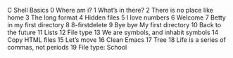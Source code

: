 C Shell Basics 
0 Where am i?
1 What’s in there?
2 There is no place like home
3 The long format
4 Hidden files
5  I love numbers
6 Welcome
7 Betty in my first directory
8 8-firstdelete
9 Bye bye My first directory
10 Back to the future
11 Lists
12 File type
13 We are symbols, and inhabit symbols
14 Copy HTML files
15 Let’s move
16 Clean Emacs
17 Tree 
18 Life is a series of commas, not periods
19 File type: School

